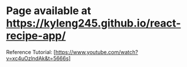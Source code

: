 # Page available at https://kyleng245.github.io/react-recipe-app/

Reference Tutorial: [https://www.youtube.com/watch?v=xc4uOzlndAk&t=5666s]
